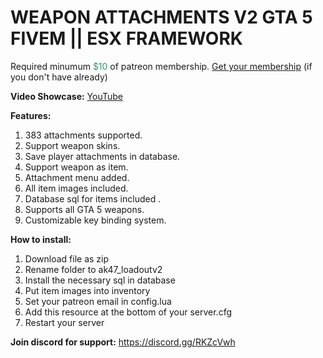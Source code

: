 <h1>WEAPON ATTACHMENTS V2 GTA 5 FIVEM || ESX FRAMEWORK</h1>
<p>Required minumum <span style="color: #339966;">$10</span> of patreon membership. <a href="https://patreon.com/menanak47" target="_blank">Get your membership</a> (if you don't have already)</p>
<p><strong>Video Showcase:</strong> <a href="https://youtu.be/YyAYmdMdios">YouTube</a></p>
<p><strong>Features: </strong></p>
<ol>
<li>383 attachments supported.</li>
<li>Support weapon skins.</li>
<li>Save player attachments in database.</li>
<li>Support weapon as item.</li>
<li>Attachment menu added.</li>
<li>All item images included.</li>
<li>Database sql for items included .</li>
<li>Supports all GTA 5 weapons.</li>
<li>Customizable key binding system.</li>
</ol>
<p><strong>How to install:</strong></p>
<ol>
<li>Download file as zip</li>
<li>Rename folder to ak47_loadoutv2</li>
<li>Install the necessary sql in database</li>
<li>Put item images into inventory</li>
<li>Set your patreon email in config.lua</li>
<li>Add this resource at the bottom of your server.cfg</li>
<li>Restart your server</li>
</ol>
<p><strong>Join discord for support:</strong> <a href="https://discord.gg/RKZcVwh">https://discord.gg/RKZcVwh</a></p>
